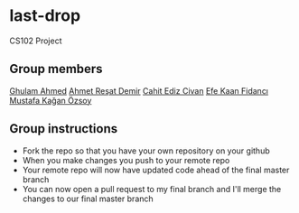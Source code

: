 # last-drop
CS102 Project

## Group members
[Ghulam Ahmed](https://github.com/gahme)
[Ahmet Reşat Demir](https://github.com/ahmetde)
[Cahit Ediz Civan](https://github.com/Edizc)
[Efe Kaan Fidancı](https://github.com/EfeKN)
[Mustafa Kağan Özsoy](https://github.com/mkaganozsoy)


## Group instructions
- Fork the repo so that you have your own repository on your github
- When you make changes you push to your remote repo
- Your remote repo will now have updated code ahead of the final master branch
- You can now open a pull request to my final branch and I'll merge the changes to our final master branch
